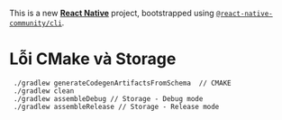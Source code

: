 This is a new [**React Native**](https://reactnative.dev) project, bootstrapped using [`@react-native-community/cli`](https://github.com/react-native-community/cli).

# Lỗi CMake và Storage
```
 ./gradlew generateCodegenArtifactsFromSchema  // CMAKE
 ./gradlew clean  
 ./gradlew assembleDebug // Storage - Debug mode
 ./gradlew assembleRelease // Storage - Release mode
 ```